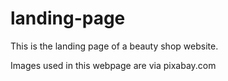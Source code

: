 # landing-page

This is the landing page of a beauty shop website.

Images used in this webpage are via pixabay.com
